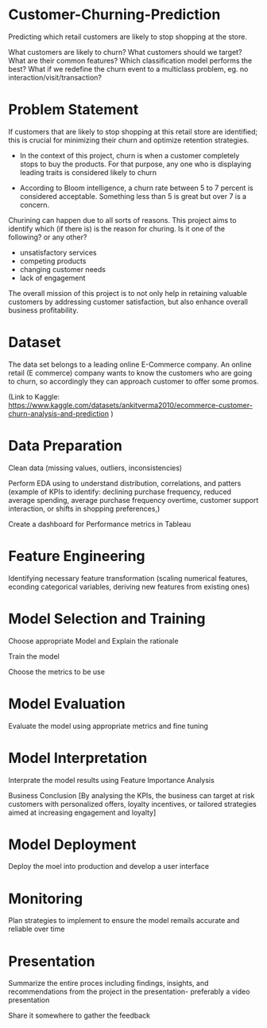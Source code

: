 # Customer-Churning-Prediction
Predicting which retail customers are likely to stop shopping at the store.

What customers are likely to churn? What customers should we target?
What are their common features?
Which classification model performs the best?
What if we redefine the churn event to a multiclass problem, eg. no interaction/visit/transaction?


# Problem Statement
If customers that are likely to stop shopping at this retail store are identified; this is crucial for minimizing their churn and optimize retention strategies. 

* In the context of this project, churn is when a customer completely stops to buy the products. For that purpose, any one who is displaying leading traits is considered likely to churn
  
* According to Bloom intelligence, a churn rate between 5 to 7 percent is considered acceptable. Something less than 5 is great but over 7 is a concern. 

Churining can happen due to all sorts of reasons. This project aims to identify which (if there is) is the reason for churing. Is it one of the following? or any other? 
* unsatisfactory services
* competing products
* changing customer needs
* lack of engagement

The overall mission of this project is to not only help in retaining valuable customers by addressing customer satisfaction, but also enhance overall business profitability. 

# Dataset
The data set belongs to a leading online E-Commerce company. An online retail (E commerce) company wants to know the customers who are going to churn, so accordingly they can approach customer to offer some promos.

(Link to Kaggle: https://www.kaggle.com/datasets/ankitverma2010/ecommerce-customer-churn-analysis-and-prediction )

# Data Preparation

Clean data (missing values, outliers, inconsistencies)

Perform EDA using to understand distribution, correlations, and patters
(example of KPIs to identify: declining purchase frequency, reduced average spending, average purchase frequency overtime, customer support interaction,  or shifts in shopping preferences,)


Create a dashboard for Performance metrics in Tableau

# Feature Engineering

Identifying necessary feature transformation (scaling numerical features, econding categorical variables, deriving new features from existing ones)

# Model Selection and Training
Choose appropriate Model and Explain the rationale

Train the model

Choose the metrics to be use

# Model Evaluation 
Evaluate the model using appropriate metrics and fine tuning

# Model Interpretation 
Interprate the model results using Feature Importance Analysis

Business Conclusion
[By analysing the KPIs, the business can target at risk customers with personalized offers, loyalty incentives, or tailored strategies aimed at increasing engagement and loyalty]

# Model Deployment
Deploy the moel into production and develop a user interface

# Monitoring 
Plan strategies to implement to ensure the model remails accurate and reliable over time

# Presentation
Summarize the entire proces including findings, insights, and recommendations from the project in the presentation- preferably a video presentation

Share it somewhere to gather the feedback
